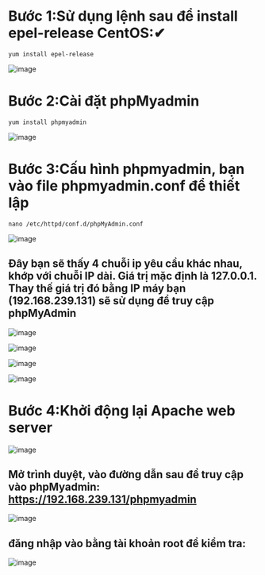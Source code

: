 # Bước 1:Sử dụng lệnh sau để install epel-release CentOS:✔
 `yum install epel-release`
 
 ![image](https://user-images.githubusercontent.com/110179869/189573178-573eac1f-c11e-4c94-bb7c-c853a8cc3f5e.png)

# Bước 2:Cài đặt phpMyadmin

`yum install phpmyadmin`

![image](https://user-images.githubusercontent.com/110179869/189573310-0c4471f4-587a-4ede-acdd-5d6866a09da7.png)

# Bước 3:Cấu hình phpmyadmin, bạn vào file phpmyadmin.conf để thiết lập
`nano /etc/httpd/conf.d/phpMyAdmin.conf`

![image](https://user-images.githubusercontent.com/110179869/189573422-d7c112ad-35af-44c5-9cdf-fd23061132b0.png)

## Đây bạn sẽ thấy 4 chuỗi ip yêu cầu khác nhau, khớp với chuỗi IP dài. Giá trị mặc định là 127.0.0.1. Thay thế giá trị đó bằng IP máy bạn (192.168.239.131) sẽ sử dụng để truy cập phpMyAdmin

![image](https://user-images.githubusercontent.com/110179869/189573831-4188626f-8296-4d2f-84ad-dce638bfaf9a.png)

![image](https://user-images.githubusercontent.com/110179869/189573874-b19bf6cd-07cc-4a8d-87f0-8111d62b7abf.png)

![image](https://user-images.githubusercontent.com/110179869/189573904-3c81e433-e85c-4251-bb3e-4a5b90f110aa.png)

![image](https://user-images.githubusercontent.com/110179869/189573934-cdfdb682-8b82-45f2-8532-9a5c7fcc58a8.png)

# Bước 4:Khởi động lại Apache web server

![image](https://user-images.githubusercontent.com/110179869/189574006-96ab5b25-b5d8-4193-b442-326730d39193.png)

## Mở trình duyệt, vào đường dẫn sau để truy cập vào phpMyadmin: https://192.168.239.131/phpmyadmin

![image](https://user-images.githubusercontent.com/110179869/189572995-6b017a31-49cd-4c63-9d4e-292f3b015db1.png)

## đăng nhập vào bằng tài khoản root để kiểm tra:

![image](https://user-images.githubusercontent.com/110179869/189574139-31337dae-02a9-48ef-901f-5ed2385fe34e.png)

